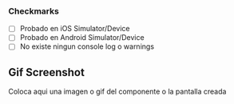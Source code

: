 ### Checkmarks

- [ ] Probado en iOS Simulator/Device
- [ ] Probado en Android Simulator/Device
- [ ] No existe ningun console log o warnings

## Gif  Screenshot 

Coloca aqui una imagen o gif del componente o la pantalla creada
